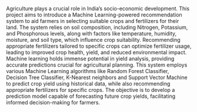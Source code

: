 Agriculture plays a crucial role in India’s socio-economic development. This project aims to introduce a Machine Learning-powered recommendation system to aid farmers in selecting suitable crops and fertilizers for their land. The system relies on soil composition, including Nitrogen, Potassium, and Phosphorous levels, along with factors like temperature, humidity, moisture, and soil type, which influence crop suitability. Recommending appropriate fertilizers tailored to specific crops can optimize fertilizer usage, leading to improved crop health, yield, and reduced environmental impact. Machine learning holds immense potential in yield analysis, providing accurate predictions crucial for agricultural planning. This system employs various Machine Learning algorithms like Random Forest Classifier, Decision Tree Classifier, K-Nearest neighbors and Support Vector Machine to predict crop yield using historical data, while also recommending appropriate fertilizers for specific crops. The objective is to develop a prediction model capable of forecasting future crop yields, facilitating informed decision-making for farmers.
